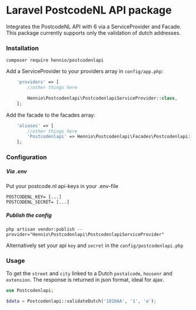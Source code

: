 Laravel PostcodeNL API package
==============

Integrates the PostcodeNL API with 6 via a ServiceProvider and Facade. This package currently supports only the validation of dutch addresses.



### Installation

```
composer require hennio/postcodenlapi
```

Add a ServiceProvider to your providers array in `config/app.php`:
```php
    'providers' => [
    	//other things here

    	Hennio\Postcodenlapi\PostcodenlapiServiceProvider::class,
    ];
```

Add the facade to the facades array:
```php
    'aliases' => [
    	//other things here    	
        'Postcodenlapi' => Hennio\Postcodenlapi\Facades\Postcodenlapi::class,
    ];
```



### Configuration

##### Via .env

Put your postcode.nl api-keys in your .env-file

```
POSTCODENL_KEY= [...]
POSTCODENL_SECRET= [...]
```



##### Publish the config

```
php artisan vendor:publish --provider="Hennio\Postcodenlapi\PostcodenlapiServiceProvider"
```

Alternatively set your api `key` and `secret` in the `config/postcodenlapi.php`



### Usage

To get the `street` and `city` linked to a Dutch `postalcode`, `housenr` and `extension`. The response is returned in json format, ideal for ajax.
```php
use Postcodenlapi;

$data = Postcodenlapi::validateDutch('1010AA', '1', 'a');

```

